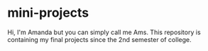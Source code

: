# mini-projects
Hi, I'm Amanda but you can simply call me Ams. This repository is containing my final projects since the 2nd semester of college.
